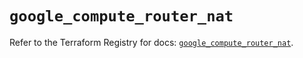 # `google_compute_router_nat`

Refer to the Terraform Registry for docs: [`google_compute_router_nat`](https://registry.terraform.io/providers/hashicorp/google/6.46.0/docs/resources/compute_router_nat).
